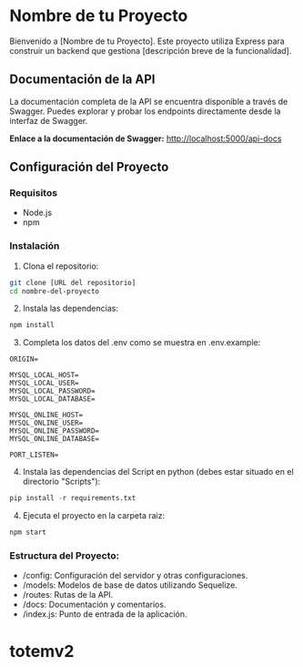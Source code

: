 # Nombre de tu Proyecto

Bienvenido a [Nombre de tu Proyecto]. Este proyecto utiliza Express para construir un backend que gestiona [descripción breve de la funcionalidad].

## Documentación de la API

La documentación completa de la API se encuentra disponible a través de Swagger. Puedes explorar y probar los endpoints directamente desde la interfaz de Swagger.

**Enlace a la documentación de Swagger:** [http://localhost:5000/api-docs](http://localhost:5000/api-docs)

## Configuración del Proyecto

### Requisitos

- Node.js
- npm

### Instalación

1. Clona el repositorio:

```bash
git clone [URL del repositorio]
cd nombre-del-proyecto
```

2. Instala las dependencias:

```bash
npm install
```

3. Completa los datos del .env como se muestra en .env.example:

```
ORIGIN=

MYSQL_LOCAL_HOST=
MYSQL_LOCAL_USER=
MYSQL_LOCAL_PASSWORD=
MYSQL_LOCAL_DATABASE=

MYSQL_ONLINE_HOST=
MYSQL_ONLINE_USER=
MYSQL_ONLINE_PASSWORD=
MYSQL_ONLINE_DATABASE=

PORT_LISTEN=
```

4. Instala las dependencias del Script en python (debes estar situado en el directorio "Scripts"):

```python
pip install -r requirements.txt
```

4. Ejecuta el proyecto en la carpeta raiz:

```bash
npm start
```

### Estructura del Proyecto:

- /config: Configuración del servidor y otras configuraciones.
- /models: Modelos de base de datos utilizando Sequelize.
- /routes: Rutas de la API.
- /docs: Documentación y comentarios.
- /index.js: Punto de entrada de la aplicación.
# totemv2
